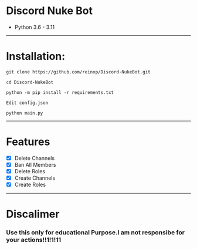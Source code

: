 # Discord Nuke Bot
* Python 3.6 - 3.11
***
# Installation:
```console
git clone https://github.com/reinxp/Discord-NukeBot.git

cd Discord-NukeBot

python -m pip install -r requirements.txt

Edit config.json

python main.py
```

***
# Features
 - [x] Delete Channels
 - [x] Ban All Members
 - [x] Delete Roles
 - [x] Create Channels
 - [x] Create Roles

***
# Discalimer
### Use this only for educational Purpose.I am not responsibe for your actions!!1!1!11

